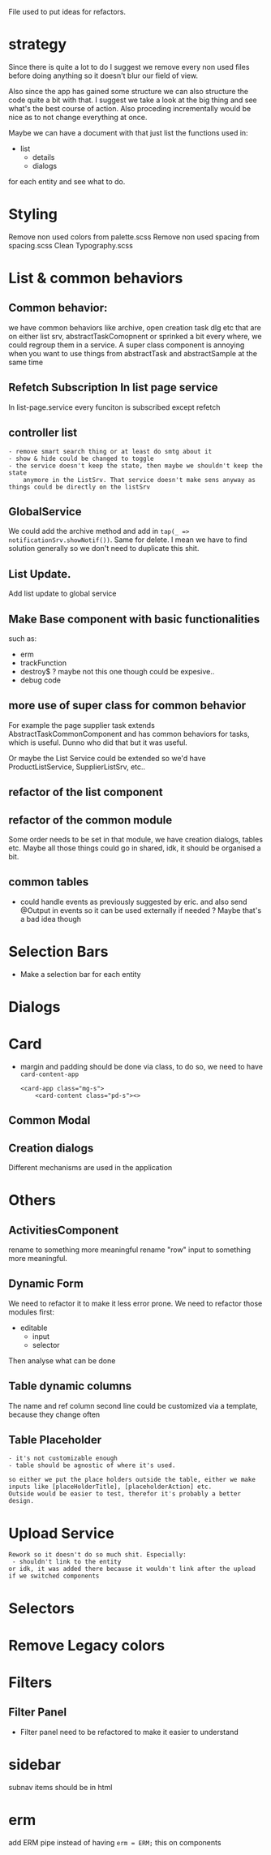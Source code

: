 

File used to put ideas for refactors.


# strategy
Since there is quite a lot to do I suggest we remove every non used files before doing anything so it doesn't blur our field of view.

Also since the app has gained some structure we can also structure the code quite a bit with that. I suggest we take a look at the big thing and see what's the best course of action. Also proceding incrementally would be nice as to not change everything at once.

Maybe we can have a document with that just list the functions used in:

  - list
	- details
	- dialogs

for each entity and see what to do.

# Styling
Remove non used colors from palette.scss
Remove non used spacing from spacing.scss
Clean Typography.scss

# List & common behaviors

## Common behavior:
we have common behaviors like archive, open creation task dlg etc that are on either list srv, abstractTaskComopnent
or sprinked a bit every where, we could regroup them in a service. A super class component is annoying when you want 
to use things from abstractTask and abstractSample at the same time


## Refetch Subscription In list page service
In list-page.service every funciton is subscribed except refetch


## controller list
	- remove smart search thing or at least do smtg about it
	- show & hide could be changed to toggle
	- the service doesn't keep the state, then maybe we shouldn't keep the state 
		anymore in the ListSrv. That service doesn't make sens anyway as things could be directly on the listSrv


## GlobalService
We could add the archive method and add in `tap(_ => notificationSrv.showNotif())`. Same for delete.
I mean we have to find solution generally so we don't need to duplicate this shit.

## List Update.
Add list update to global service

## Make Base component with basic functionalities
such as:

 - erm
 - trackFunction
 - destroy$ ? maybe not this one though could be expesive..
 - debug code


## more use of super class for common behavior

For example the page supplier task extends AbstractTaskCommonComponent and has common behaviors for tasks, which is useful. Dunno who did that but it was useful.

Or maybe the List Service could be extended so we'd have ProductListService, SupplierListSrv, etc.. 


## refactor of the list component


## refactor of the common module

Some order needs to be set in that module, we have creation dialogs, tables etc. Maybe all those things could go in shared, idk, it should be organised a bit.

## common tables
  - could handle events as previously suggested by eric. and also send @Output in events so it can be used externally if needed ? Maybe that's a bad idea though

# Selection Bars

  - Make a selection bar for each entity

# Dialogs

# Card

  - margin and padding should be done via class, to do so, we need to have `card-content-app`
	```
	<card-app class="mg-s">
		<card-content class="pd-s"><>
	```

## Common Modal

## Creation dialogs

Different mechanisms are used in the application

# Others

## ActivitiesComponent
rename to something more meaningful
rename "row" input to something more meaningful.


## Dynamic Form
We need to refactor it to make it less error prone.
We need to refactor those modules first:

  - editable
	- input
	- selector

Then analyse what can be done

## Table dynamic columns
The name and ref column second line could be customized via a template, because they change often

## Table Placeholder

	- it's not customizable enough
	- table should be agnostic of where it's used.

	so either we put the place holders outside the table, either we make inputs like [placeHolderTitle], [placeholderAction] etc.
	Outside would be easier to test, therefor it's probably a better design.

# Upload Service

	Rework so it doesn't do so much shit. Especially:
	 - shouldn't link to the entity
	or idk, it was added there because it wouldn't link after the upload if we switched components


# Selectors

# Remove Legacy colors

# Filters 

## Filter Panel
  - Filter panel need to be refactored to make it easier to understand


# sidebar

  subnav items should be in html

# erm

add ERM pipe instead of having `erm = ERM;` this on components